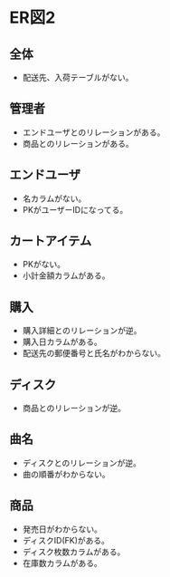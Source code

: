 # ER図2
## 全体
- 配送先、入荷テーブルがない。

## 管理者
- エンドユーザとのリレーションがある。
- 商品とのリレーションがある。

## エンドユーザ
- 名カラムがない。
- PKがユーザーIDになってる。

## カートアイテム
- PKがない。
- 小計金額カラムがある。

## 購入
- 購入詳細とのリレーションが逆。
- 購入日カラムがある。
- 配送先の郵便番号と氏名がわからない。

## ディスク
- 商品とのリレーションが逆。

## 曲名
- ディスクとのリレーションが逆。
- 曲の順番がわからない。

## 商品
 - 発売日がわからない。
 - ディスクID(FK)がある。
 - ディスク枚数カラムがある。
 - 在庫数カラムがある。
